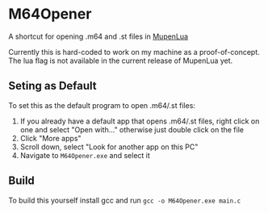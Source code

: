 # M64Opener
A shortcut for opening .m64 and .st files in [MupenLua](https://github.com/mkdasher/mupen64-rr-lua-)

Currently this is hard-coded to work on my machine as a proof-of-concept. The lua flag is not available in the current release of MupenLua yet.

## Seting as Default
To set this as the default program to open .m64/.st files:
1. If you already have a default app that opens .m64/.st files, right click on one and select "Open with..." otherwise just double click on the file
2. Click "More apps"
3. Scroll down, select "Look for another app on this PC"
4. Navigate to `M64Opener.exe` and select it

## Build
To build this yourself install gcc and run `gcc -o M64Opener.exe main.c`
